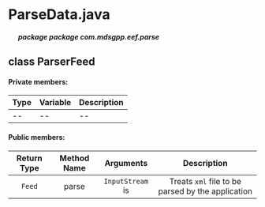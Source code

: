 # ParseData.java

##### &nbsp;&nbsp;&nbsp;&nbsp;&nbsp;&nbsp;package package com.mdsgpp.eef.parse

## class ParserFeed

#### Private members:

| Type     | Variable                     | Description                     |
|----------|------------------------------|---------------------------------|
| -- | -- | -- |


#### Public members:

| Return Type | Method Name | Arguments | Description |
|:-----------:|:------------:|:---------:|:----------:|
| `Feed` | parse | `InputStream` is | Treats `xml` file to be parsed by the application |

